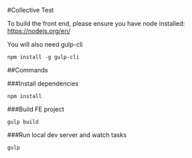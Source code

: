 #Collective Test

To build the front end, please ensure you have node installed: https://nodejs.org/en/

You will also need gulp-cli

    npm install -g gulp-cli

##Commands

###Install dependencies

    npm install

###Build FE project

    gulp build

###Run local dev server and watch tasks

    gulp